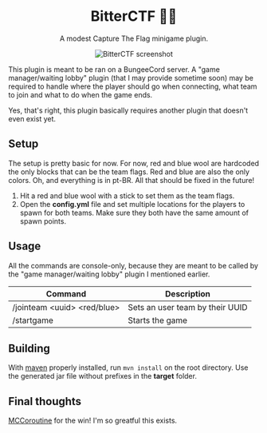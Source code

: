 <h1 align="center">BitterCTF 🍋🚩</h1>

<p align="center">
  A modest Capture The Flag minigame plugin.
</p>

<p align="center">
  <img src="screenshot.gif" alt="BitterCTF screenshot">
</p>

This plugin is meant to be ran on a BungeeCord server. A "game manager/waiting lobby" plugin (that I may provide sometime soon) may be required to handle where the player should go when connecting, what team to join and what to do when the game ends.

Yes, that's right, this plugin basically requires another plugin that doesn't even exist yet.

## Setup

The setup is pretty basic for now. For now, red and blue wool are hardcoded the only blocks that can be the team flags. Red and blue are also the only colors. Oh, and everything is in pt-BR. All that should be fixed in the future!

1. Hit a red and blue wool with a stick to set them as the team flags.
2. Open the **config.yml** file and set multiple locations for the players to spawn for both teams. Make sure they both have the same amount of spawn points.

## Usage

All the commands are console-only, because they are meant to be called by the "game manager/waiting lobby" plugin I mentioned earlier.

| Command                         | Description                     |
|---------------------------------|---------------------------------|
| /jointeam \<uuid\> \<red/blue\> | Sets an user team by their UUID |
| /startgame                      | Starts the game                 |

## Building

With [maven](https://maven.apache.org) properly installed, run `mvn install` on the root directory. Use the generated jar file without prefixes in the **target** folder.

## Final thoughts

[MCCoroutine](https://github.com/Shynixn/MCCoroutine) for the win! I'm so greatful this exists.